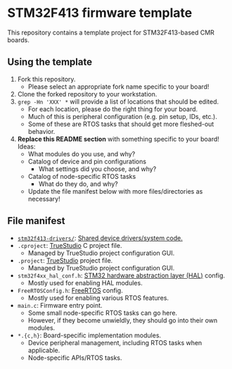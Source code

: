 # STM32F413 firmware template

This repository contains a template project for STM32F413-based CMR boards.

[comment]: <> (XXX Edit the title and section description for your board!)

## Using the template

1. Fork this repository.
    - Please select an appropriate fork name specific to your board!
2. Clone the forked repository to your workstation.
3. `grep -Hn 'XXX' *` will provide a list of locations that should be edited.
    - For each location, please do the right thing for your board.
    - Much of this is peripheral configuration (e.g. pin setup, IDs, etc.).
    - Some of these are RTOS tasks that should get more fleshed-out behavior.
4. **Replace this README section** with something specific to your board! Ideas:
    - What modules do you use, and why?
    - Catalog of device and pin configurations
        - What settings did you choose, and why?
    - Catalog of node-specific RTOS tasks
        - What do they do, and why?
    - Update the file manifest below with more files/directories as necessary!

[comment]: <> (XXX Edit this section as described above!)

## File manifest

- [`stm32f413-drivers/`][drivers]: [Shared device drivers/system code.][drivers]
- `.cproject`: [TrueStudio][truestudio] C project file.
    - Managed by TrueStudio project configuration GUI.
- `.project`: [TrueStudio][truestudio] project file.
    - Managed by TrueStudio project configuration GUI.
- `stm32f4xx_hal_conf.h`: [STM32 hardware abstraction layer (HAL)][hal] config.
    - Mostly used for enabling HAL modules.
- `FreeRTOSConfig.h`: [FreeRTOS][freertos] config.
    - Mostly used for enabling various RTOS features.
- `main.c`: Firmware entry point.
    - Some small node-specific RTOS tasks can go here.
    - However, if they become unwieldly, they should go into their own modules.
- `*.{c,h}`: Board-specific implementation modules.
    - Device peripheral management, including RTOS tasks when applicable.
    - Node-specific APIs/RTOS tasks.

[drivers]: https://github.com/carnegiemellonracing/stm32f413-drivers
[truestudio]: https://atollic.com/truestudio/
[hal]: https://www.st.com/en/embedded-software/stm32cubef4.html
[freertos]: https://freertos.org/

